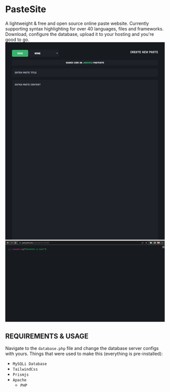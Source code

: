 # PasteSite

A lightweight & free and open source online paste website. Currently supporting syntax highlighting for over 40 languages, files and frameworks. Download, configure the database, upload it to your hosting and you're good to go.
![Web Preview](./DELETE%20ME/preview.png)
![Paste Preview](./DELETE%20ME/preview2.png)

## REQUIREMENTS & USAGE

Navigate to the `database.php` file and change the database server configs with yours.
Things that were used to make this (everything is pre-installed):

- `MySQLi Database`
- `TailwindCss`
- `Prismjs`
- `Apache`
  - `PHP`
